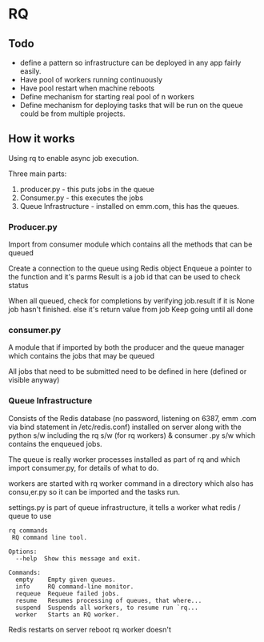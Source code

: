 # RQ

## Todo

* define a pattern so infrastructure can be deployed in any app 
fairly easily.
* Have pool of workers running continuously
* Have pool restart when machine reboots
* Define mechanism for starting real pool of n workers
* Define mechanism for deploying tasks that will be run on the queue 
could be from multiple projects.


## How it works

Using rq to enable async job execution.

Three main parts:

1. producer.py - this puts jobs in the queue
2. Consumer.py - this executes the jobs
3. Queue Infrastructure  - installed on emm.com, this has the queues.

### Producer.py

Import from consumer module which contains all the methods that can 
be queued

Create a connection to the queue using Redis object
Enqueue a pointer to the function and it's parms
Result is a job id that can be used to check status

When all queued, check for completions by verifying job.result
if it is None job hasn't finished. else it's return value from job
Keep going until all done

### consumer.py

A module that if imported by both the producer and the queue manager 
which contains the jobs that may be queued

All jobs that need to be submitted need to be defined in here 
(defined or visible anyway)

### Queue Infrastructure

Consists of the Redis database (no password, listening on 6387, emm
.com via bind statement in /etc/redis.conf) installed on server along
with the python s/w including the rq s/w (for rq workers) & consumer
.py s/w which contains the enqueued jobs.
 
The queue is really worker processes installed as part of rq and 
which import consumer.py, for details of what to do.
 
workers are started with rq worker command in a directory which also
has consu,er.py so it can be imported and the tasks run.
  
settings.py is part of queue infrastructure, it tells a worker what 
redis / queue to use
   
    rq commands
     RQ command line tool.

    Options:
      --help  Show this message and exit.
    
    Commands:
      empty    Empty given queues.
      info     RQ command-line monitor.
      requeue  Requeue failed jobs.
      resume   Resumes processing of queues, that where...
      suspend  Suspends all workers, to resume run `rq...
      worker   Starts an RQ worker.

Redis restarts on server reboot rq worker doesn't 



 
